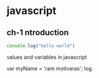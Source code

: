 # javascript

## ch-1 ntroduction

```javascript
console.log("hello world")
```
values and variables in javascript

var myName = 'ram motivaras';
log.


